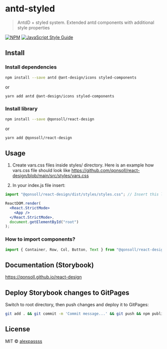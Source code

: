 # antd-styled

> AntdD + styled system. Extended antd components with additional style properties

[![NPM](https://img.shields.io/npm/v/antd-styled.svg)](https://www.npmjs.com/package/antd-styled) [![JavaScript Style Guide](https://img.shields.io/badge/code_style-standard-brightgreen.svg)](https://standardjs.com)

## Install
### Install dependencies
```bash
npm install --save antd @ant-design/icons styled-components
```
or
```bash
yarn add antd @ant-design/icons styled-components
```
### Install library
```bash
npm install --save @qonsoll/react-design
```
or
```bash
yarn add @qonsoll/react-design
```
## Usage

1. Create vars.css files inside styles/ directory. Here is an example how vars.css file should look like https://github.com/qonsoll/react-design/blob/main/src/styles/vars.css

2. In your index.js file insert:
```jsx
import "@qonsoll/react-design/dist/styles/styles.css"; // Insert this line

ReactDOM.render(
  <React.StrictMode>
    <App />
  </React.StrictMode>,
  document.getElementById("root")
);
```

### How to import components?
```jsx
import { Container, Row, Col, Button, Text } from "@qonsoll/react-design"
```

## Documentation (Storybook)
https://qonsoll.github.io/react-design

## Deploy Storybook changes to GitPages
Switch to root directory, then push changes and deploy it to GitPages:
```bash
git add . && git commit -m 'Commit message...' && git push && npm publish && npm run deploy-storybook
```

## License

MIT © [alexpassss](https://github.com/alexpassss)
